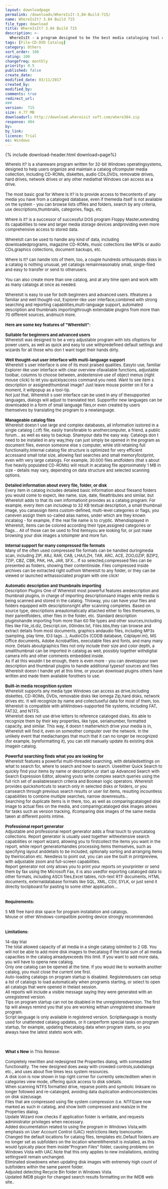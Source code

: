 ```yaml
---
layout: downloadpage
permalink: /downloads/WhereIsIt-3,84-Build-715/
name: WhereIsIt? 3.84 Build 715
file_type: download
title: WhereIsIt? 3.84 Build 715
description: >-
  WhereIsIt - a program designed to be the best media cataloging tool available on the shareware market today
tags: [File-CD-DVD Catalog]
category: Others
sort_order: 100
rating: 100
changefreq: monthly
priority: 0.5
published: false
create_date: 
modified_date: 03/11/2017
created_by: 
modified_by: 
comments: true
redirect_url: 
### 
version:  715
size: 4.77 MB
downloadurl: http://download.whereisit soft.com/where384.zip
response: 404
by: 
by_link: 
licence: Trial 
os: Windows
---
```


{% include download-header.html download=page%}

<p style="fix-download-text !important">
<p><font size="2"><p>WhereIs It? is a shareware program written for 32-bit Windows operatingsystems, designed to help users organize and maintain a catalog ofcomputer media collection, including CD-ROMs, diskettes, audio CDs,DVDs, removable drives, hard drives, network drives or any other mediathat Windows can access as a drive. <br />
<br />
The most basic goal for Where Is It? is to provide access to thecontents of any media you have from a cataloged database, even if themedia itself is not available on the system - you can browse lists offiles and folders, search by any criteria, use descriptions,thumbnails, categories, flags, etc.<br />
<br />
Where is it? is a successor of successful DOS program Floppy Master,extending its capabilities to new and larger media storage devices andproviding even more comprehensive access to stored data.<br />
<br />
WhereIsIt can be used to handle any kind of data, including downloadedprograms, magazine CD-ROMs, music collections like MP3s or audio CDs,graphics collections, document backups, etc. <br />
<br />
Where Is It? can handle lots of them, too, a couple hundreds orthousands disks in a catalog is nothing unusual, yet catalogs remainreasonably small, single-filed and easy to transfer or send to otherusers. <br />
<br />
You can also create more than one catalog, and at any time open and work with as many catalogs at once as needed. <br />
<br />
WhereIsIt is easy to use for both beginners and advanced users. Itfeatures a familiar and well thought-out, Explorer-like user interface,combined with strong searching and reporting capabilities,multi-language support, automated description and thumbnails importingthrough extendable plugins from more than 70 different sources, andmuch more.<br />
<br />
<span><strong>Here are some key features of "WhereIsIt":</strong></span><br />
<br />
<strong>Suitable for beginners and advanced users</strong><br />
WhereIsIt was designed to be a very adjustable program with lots ofoptions for power users, as well as quick and easy to use withpredefined default settings and wizards for all those who don t want toget their hands dirty. <br />
<br />
<strong>Well thought-out user interface with multi-language support</strong><br />
WhereIsIt s user interface is one of its most praised qualities. Easyto use, familiar Explorer-like user interface with clear overview ofavailable functions, adjustable toolbar, columns to choose between, andextensive use of object menus (right mouse click) to let you quicklyaccess command you need. Want to see item s description or assignedthumbnail image? Just leave mouse pointer on it for a moment, it willpopup as a tool-tip. <br />
Not just that, WhereIsIt s user interface can be used in any of thesupported languages, dialogs will adjust to translated text. Supportfor new languages can be downloaded in a form of small language files,or even created by users themselves by translating the program to a newlanguage. <br />
<br />
<strong>Manageable catalog files</strong><br />
WhereIsIt doesn t use large and complex databases, all information isstored in a single catalog (.ctf) file, easily transferable to anothercomputer, a friend, a public forum... as well as easy to backup. Shareyour data the easy way. Catalogs don t need to be installed in any way,they can just simply be opened in the program as document files, evenon someone else s computer, while still retaining full functionality.Internal catalog file structure is optimized for very efficient accessand small total size, allowing fast searches and small memoryfootprint, even with very large catalogs. For example, 30.000 files andfolders (that s about five heavily populated CD-ROMs) will result in acatalog file approximately 1 MB in size - details may vary, depending on data structure and selected scanning options. <br />
<br />
<strong>Detailed information about every file, folder, or disk</strong><br />
Every item in catalog includes detailed basic information about filesand folders you would come to expect, like name, size, date, fileattributes and similar, but WhereIsIt adds to that its own informationit provides as a catalog program. For example, every item can includeup to 32 KB textual description, a small thumbnail image, you canassign items custom-defined, multi-level categories or flags, you caneven assign them so-called alias names, under which are they known incatalog - for example, if the real file name is to cryptic. Whendisplayed in WhereIsIt, items can be colored according their type,assigned categories or flags... All of those can be used to find itemsyou are looking for, or just make browsing your disk images a lotsimpler and more fun. <br />
<br />
<strong>Internal support for many compressed file formats</strong><br />
Many of the often used compressed file formats can be handled duringmedia scan, including ZIP, ARJ, RAR, CAB, LHA/LZH, TAR, ARC, ACE, ZOO,GZIP, BZIP2, 7ZIP, CBZ, CBR, PAK, HA, JAR, SFX... If so selected,compressed files can be presented as folders, showing their contentinside. Files compressed inside archives can be extracted right outfrom WhereIsIt to any folder, or they can be viewed or launched withassociated program with one click! <br />
<br />
<strong>Automatic description and thumbnails importing</strong><br />
Description Plugins One of WhereIsIt most powerful features aredescription and thumbnail plugins, in charge of importing descriptionsand images while media is being scanned and stored in the catalog. Thisway, you can have your files and folders equipped with descriptionsright after scanning completes. Based on source type, descriptions areautomatically attached either to files themselves, to their parentfolders, other files in the folder, etc. Standard description pluginshandle importing from more than 60 file types and other sources,including files like File_id.diz, Descript.ion, 00index.txt, Files.bbs,they can browse and extract details from most documents, graphics andaudio files, including MP3s (sampling, play time, ID3 tags...), AudioCDs (CDDB database, Cdplayer.ini), MS Office documents, Adobe Acrobatfiles, executable files and fonts, and many many more. Details aboutgraphics files not only include their size and color depth, a smallthumbnail can be imported in catalog as well, possibly together withdigital camera info and other comments embedded inside. <br />
As if all this wouldn t be enough, there is even more - you can developyour own description and thumbnail plugins to handle additional typesof sources and files WhereIsIt doesn t handle yet at this time, or youcan download plugins others have written and made them available forothers to use. <br />
<br />
<strong>Built-in media recognition system</strong><br />
WhereIsIt supports any media type Windows can access as drive,including diskettes, CD-ROMs, DVDs, removable disks like iomega Zip,hard disks, network drives etc. It will recognize by name and collectuseful data for most of them, too. WhereIsIt is compatible with allWindows-supported file systems, including FAT, FAT32, and NTFS.<br />
WhereIsIt does not use drive letters to reference cataloged disks, itis able to recognize them by their key properties, like type, serialnumber, formatted capacity, and similar. This way, it doesn t matterwhich drive your media is in, WhereIsIt will find it, even on someother computer over the network. In the unlikely event that mediachanges that much that it can no longer be recognized (for example, byreformatting it), you can still manually update its existing disk imagein catalog. <br />
<br />
<strong>Powerful searching finds what you are looking for</strong><br />
WhereIsIt features a powerful multi-threaded searching, with detailedsettings on what to search for, where to search and how to search. Useeither Quick Search to quickly find your items by name or description,or start up Advanced Search with Search Expression Editor, allowing youto write complex search queries using the full rich set of availablesearch criteria and Boolean logic operators. WhereIsIt provides quickshortcuts to search only in selected disks or folders, or you cansearch through previous search results or user list items, resulting incountless capabilities to combine multiple searches, narrow downresults... <br />
Searching for duplicate items is in there, too, as well as comparingcataloged disk image to actual files on the media, and comparingcataloged disk images allows for tasks such as version tracking, ifcomparing disk images of the same media taken at different points intime. <br />
<br />
<strong>Professional report generator</strong><br />
Adjustable and professional report generator adds a final touch to yourcatalog collections. Report generator is usually used together withextensive search capabilities or report wizard, allowing you to firstcollect the items you want in the report, while report generatorhandles processing items themselves, such as specifying layout anddetails to be included, optionally sorting and arranging items by theirlocation etc. Needless to point out, you can use the built in printpreview, with adjustable zoom and full-screen capabilities. <br />
Report generator not only allows you to print your reports on yourprinter or send them by fax using the Microsoft Fax, it is also usedfor exporting cataloged data to other formats, including ASCII files,Excel tables, rich-text RTF documents, HTML documents, externaldatabase formats like SQL, XML, CSV, SYLK, or just send it directly toclipboard for pasting to some other application... <br />
<br />
<br />
<span><strong>Requirements:</strong></span><br />
<br />
5 MB free hard disk space for program installation and catalogs. <br />
Mouse or other Windows-compatible pointing device strongly recommended. <br />
<br />
<br />
<span><strong>Limitations:</strong></span><br />
<br />
14-day trial<br />
The total allowed capacity of all media in a single catalog islimited to 2 GB. You will not be able to add more disk images to thecatalog if the total sum of all media capacities in the catalog alreadyexceeds this limit. If you want to add more data, you will have to opena new catalog. <br />
Only one catalog can be opened at the time. If you would like to workwith another catalog, you must close the current one first. <br />
Auto-loading catalogs on program startup is disabled. Registeredusers can setup a list of catalogs to load automatically when programis starting, or select to open all catalogs that were opened in thelast session. <br />
All reports will include a visible message saying they were generated with an unregistered version. <br />
Tips on program startup can not be disabled in the unregisteredversion. The first tip will always remind you that you are working withan unregistered shareware program. <br />
Script language is only available in registered version. Scriptlanguage is mostly used for unattended catalog updates, or it canperform special tasks on program startup, for example, updating thecatalog data when program starts, so you always have the latest stateto work with. <br />
</p>
<div class="celltext_big"><br />
<br />
<strong>What s New</strong> in This Release:<br />
<br />
Completely rewritten and redesigned the Properties dialog, with someadded functionality. The new designed does away with crowded controls,subdialogs etc., and uses about five times less system resources.<br />
A disk icon is now shown in top right corner for currently selecteditem when in categories view mode, offering quick access to disk sdetails.<br />
When scanning NTFS formatted drive, reparse points and symbolic linksare no longer followed and re-cataloged, avoiding data duplication andinconsistencies on disk size/usage.<br />
Files that are compressed using file system compression (i.e. NTFS)are now marked as such in catalog, and show both compressed and realsize in the Properties dialog.<br />
Update Wizard now checks if application folder is writable, and requests administrator privileges when necessary.<br />
Added documentation related to using the program in Windows Vista,with emphasis on User Account Control (UAC) restrictions likely toencounter.<br />
Changed the default locations for catalog files, templates etc.Default folders are no longer set as subfolders on the location whereWhereIsIt is installed, as this would typically place them inside"Program Files" folder, causing problems on Windows Vista with UAC.Note that this only applies to new installations, existing settingswill remain unchanged.<br />
Eliminated slowdowns when updating disk images with extremely high count of subfolders within the same parent folder.<br />
Adjusted detecting Recycle Bin folder in Windows Vista.<br />
Updated IMDB plugin for changed search results formatting on the IMDB web site..</div></p></p>

